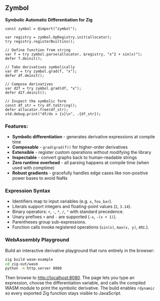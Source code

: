 ## Zymbol

**Symbolic Automatic Differentiation for Zig**

```zig
const zymbol = @import("zymbol");

var registry = zymbol.OpRegistry.init(allocator);
try registry.registerBuiltins();

// Define function from string
var f = try zymbol.parse(allocator, &registry, "x^2 + sin(x)");
defer f.deinit();

// Take derivatives symbolically
var df = try zymbol.grad(f, "x");
defer df.deinit();

// Compose derivatives
var d2f = try zymbol.grad(df, "x");
defer d2f.deinit();

// Inspect the symbolic form
const df_str = try df.toString();
defer allocator.free(df_str);
std.debug.print("df/dx = {s}\n", .{df_str});
```

### Features:
- **Symbolic differentiation** - generates derivative expressions at compile time
- **Composable** - `grad(grad(f))` for higher-order derivatives
- **Extensible** - register custom operations without modifying the library
- **Inspectable** - convert graphs back to human-readable strings
- **Zero runtime overhead** - all parsing happens at compile time (when used with comptime)
- **Robust gradients** - gracefully handles edge cases like non-positive power bases to avoid NaNs

### Expression Syntax
- Identifiers map to input variables (e.g. `x`, `foo_bar`).
- Literals support integers and floating-point values (`2`, `3.14`).
- Binary operators: `+`, `-`, `*`, `/`, `^` with standard precedence.
- Unary prefixes `+` and `-` are supported (`-x`, `-(x + 1)`).
- Parentheses group sub-expressions.
- Function calls invoke registered operations (`sin(x)`, `max(x, y)`, etc.).

### WebAssembly Playground
Build an interactive derivative playground that runs entirely in the browser:

```bash
zig build wasm-example
cd zig-out/wasm
python -m http.server 8080
```

Then browse to <http://localhost:8080>. The page lets you type an expression, choose the differentiation variable, and calls the compiled WASM module to print the symbolic derivative. The build enables `rdynamic` so every exported Zig function stays visible to JavaScript.
